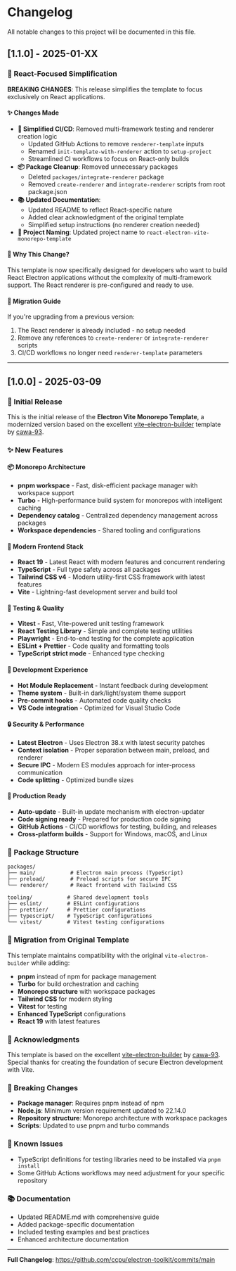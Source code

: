 # Changelog

All notable changes to this project will be documented in this file.

## [1.1.0] - 2025-01-XX

### 🎯 React-Focused Simplification

**BREAKING CHANGES**: This release simplifies the template to focus exclusively on React applications.

#### ✨ Changes Made

- **🔧 Simplified CI/CD**: Removed multi-framework testing and renderer creation logic
  - Updated GitHub Actions to remove `renderer-template` inputs
  - Renamed `init-template-with-renderer` action to `setup-project`
  - Streamlined CI workflows to focus on React-only builds
- **📦 Package Cleanup**: Removed unnecessary packages
  - Deleted `packages/integrate-renderer` package
  - Removed `create-renderer` and `integrate-renderer` scripts from root package.json
- **📚 Updated Documentation**:
  - Updated README to reflect React-specific nature
  - Added clear acknowledgment of the original template
  - Simplified setup instructions (no renderer creation needed)
- **🎯 Project Naming**: Updated project name to `react-electron-vite-monorepo-template`

#### 🎯 Why This Change?

This template is now specifically designed for developers who want to build React Electron applications without the complexity of multi-framework support. The React renderer is pre-configured and ready to use.

#### 🚀 Migration Guide

If you're upgrading from a previous version:

1. The React renderer is already included - no setup needed
2. Remove any references to `create-renderer` or `integrate-renderer` scripts
3. CI/CD workflows no longer need `renderer-template` parameters

---

## [1.0.0] - 2025-03-09

### 🎉 Initial Release

This is the initial release of the **Electron Vite Monorepo Template**, a modernized version based on the excellent [vite-electron-builder](https://github.com/cawa-93/vite-electron-builder) template by [cawa-93](https://github.com/cawa-93).

### ✨ New Features

#### 📦 Monorepo Architecture

- **pnpm workspace** - Fast, disk-efficient package manager with workspace support
- **Turbo** - High-performance build system for monorepos with intelligent caching
- **Dependency catalog** - Centralized dependency management across packages
- **Workspace dependencies** - Shared tooling and configurations

#### 🚀 Modern Frontend Stack

- **React 19** - Latest React with modern features and concurrent rendering
- **TypeScript** - Full type safety across all packages
- **Tailwind CSS v4** - Modern utility-first CSS framework with latest features
- **Vite** - Lightning-fast development server and build tool

#### 🧪 Testing & Quality

- **Vitest** - Fast, Vite-powered unit testing framework
- **React Testing Library** - Simple and complete testing utilities
- **Playwright** - End-to-end testing for the complete application
- **ESLint + Prettier** - Code quality and formatting tools
- **TypeScript strict mode** - Enhanced type checking

#### 🔧 Development Experience

- **Hot Module Replacement** - Instant feedback during development
- **Theme system** - Built-in dark/light/system theme support
- **Pre-commit hooks** - Automated code quality checks
- **VS Code integration** - Optimized for Visual Studio Code

#### 🔒 Security & Performance

- **Latest Electron** - Uses Electron 38.x with latest security patches
- **Context isolation** - Proper separation between main, preload, and renderer
- **Secure IPC** - Modern ES modules approach for inter-process communication
- **Code splitting** - Optimized bundle sizes

#### 🚀 Production Ready

- **Auto-update** - Built-in update mechanism with electron-updater
- **Code signing ready** - Prepared for production code signing
- **GitHub Actions** - CI/CD workflows for testing, building, and releases
- **Cross-platform builds** - Support for Windows, macOS, and Linux

### 📁 Package Structure

```
packages/
├── main/           # Electron main process (TypeScript)
├── preload/        # Preload scripts for secure IPC
└── renderer/       # React frontend with Tailwind CSS

tooling/           # Shared development tools
├── eslint/        # ESLint configurations
├── prettier/      # Prettier configurations
├── typescript/    # TypeScript configurations
└── vitest/        # Vitest testing configurations
```

### 🔄 Migration from Original Template

This template maintains compatibility with the original `vite-electron-builder` while adding:

- **pnpm** instead of npm for package management
- **Turbo** for build orchestration and caching
- **Monorepo structure** with workspace packages
- **Tailwind CSS** for modern styling
- **Vitest** for testing
- **Enhanced TypeScript** configurations
- **React 19** with latest features

### 🙏 Acknowledgments

This template is based on the excellent [vite-electron-builder](https://github.com/cawa-93/vite-electron-builder) by [cawa-93](https://github.com/cawa-93). Special thanks for creating the foundation of secure Electron development with Vite.

### 📝 Breaking Changes

- **Package manager**: Requires pnpm instead of npm
- **Node.js**: Minimum version requirement updated to 22.14.0
- **Repository structure**: Monorepo architecture with workspace packages
- **Scripts**: Updated to use pnpm and turbo commands

### 🐛 Known Issues

- TypeScript definitions for testing libraries need to be installed via `pnpm install`
- Some GitHub Actions workflows may need adjustment for your specific repository

### 📚 Documentation

- Updated README.md with comprehensive guide
- Added package-specific documentation
- Included testing examples and best practices
- Enhanced architecture documentation

---

**Full Changelog**: https://github.com/ccpu/electron-toolkit/commits/main
